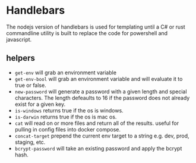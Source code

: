 # Handlebars

The nodejs version of handlebars is used for templating until a C# or rust
commandline utility is built to replace the code for powershell and javascript.

## helpers

- `get-env` will grab an environment variable
- `get-env-bool` will grab an environment variable and will evaluate it to true or false.
- `new-password` will generate a password with a given length and special characters. The
    length defeaults to 16 if the password does not already exist for a given key.
- `is-windows` returns true if the os is windows.
- `is-darwin` returns true if the os is mac os.
- `cat` will read on or more files and return all of the results. useful for pulling in config files
  into docker compose.
- `concat-target` prepend the current env target to a string e.g. dev, prod, staging, etc.
- `bcrypt-password` will take an existing password and apply the bcrypt hash.